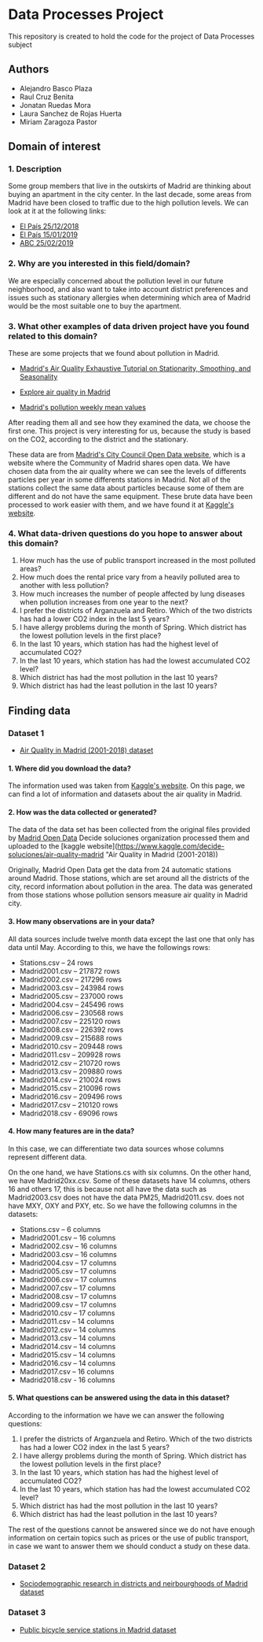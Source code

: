 # Data Processes Project

This repository is created to hold the code for the project of Data Processes subject

## Authors

* Alejandro Basco Plaza
* Raul Cruz Benita
* Jonatan Ruedas Mora
* Laura Sanchez de Rojas Huerta
* Miriam Zaragoza Pastor

## Domain of interest

### 1. Description

Some group members that live in the outskirts of Madrid are thinking about buying an apartment in the city center. In the last decade, some areas from Madrid have been closed to traffic due to the high pollution levels. We can look at it at the following links:

* [El País 25/12/2018](https://elpais.com/ccaa/2018/12/25/madrid/1545733669_183707.html)
* [El País 15/01/2019](https://elpais.com/ccaa/2019/01/15/madrid/1547552287_304449.html)
* [ABC 25/02/2019](https://www.abc.es/espana/madrid/abci-ayuntamiento-madrid-activa-escenario-1-protocolo-alta-contaminacion-201902252255_noticia.html)

### 2. Why are you interested in this field/domain?

We are especially concerned about the pollution level in our future neighborhood, and also want to take into account district preferences and issues such as stationary allergies when determining which area of Madrid would be the most suitable one to buy the apartment.

### 3. What other examples of data driven project have you found related to this domain?

These are some projects that we found about pollution in Madrid.

* [Madrid's Air Quality Exhaustive Tutorial on Stationarity, Smoothing, and Seasonality](https://www.kaggle.com/nholloway/stationarity-smoothing-and-seasonality "Stationarity, Smoothing, and Seasonality")

* [Explore air quality in Madrid](https://www.kaggle.com/dgildas/explore-air-quality-in-madrid "Explore air quality in Madrid")

* [Madrid's pollution weekly mean values](https://www.kaggle.com/fjortag/interactive-plot-showing-weekly-mean-values "Interactive plot showing weekly mean values")

After reading them all and see how they examined the data, we choose the first one. This project is very interesting for us, because the study is based on the CO2, according to the district and the stationary.

These data are from [Madrid's City Council Open Data website](https://datos.madrid.es/portal/site/egob "Madrid's City Council Open Data website"), which is a website where the Community of Madrid shares open data. We have chosen data from the air quality where we can see the levels of differents particles per year in some differents stations in Madrid. Not all of the stations collect the same data about particles because some of them are different and do not have the same equipment. These brute data have been processed to work easier with them, and we have found it at [Kaggle's website](https://www.kaggle.com/ "Kaggle's website").


### 4. What data-driven questions do you hope to answer about this domain?

1. How much has the use of public transport increased in the most polluted areas?
2. How much does the rental price vary from a heavily polluted area to another with less pollution?
3. How much increases the number of people affected by lung diseases when pollution increases from one year to the next?
4. I prefer the districts of Arganzuela and Retiro.  Which of the two districts has had a lower CO2 index in the last 5 years?
5. I have allergy problems during the month of Spring. Which district has the lowest pollution levels in the first place?
6. In the last 10 years, which station has had the highest level of accumulated CO2?
7. In the last 10 years, which station has had the lowest accumulated CO2 level?
8. Which district has had the most pollution in the last 10 years?
9. Which district has had the least pollution in the last 10 years?

## Finding data

### Dataset 1

* [Air Quality in Madrid (2001-2018) dataset](https://www.kaggle.com/decide-soluciones/air-quality-madrid "Air Quality in Madrid (2001-2018)")

#### 1. Where did you download the data?

The information used was taken from [Kaggle's website](https://www.kaggle.com/ "Kaggle's website"). On this page, we can find a lot of information and datasets about the air quality in Madrid.

#### 2. How was the data collected or generated?

The data of the data set has been collected from the original files provided by [Madrid Open Data](https://datos.madrid.es/portal/site/egob/menuitem.c05c1f754a33a9fbe4b2e4b284f1a5a0/?vgnextoid=9e42c176313eb410VgnVCM1000000b205a0aRCRD&vgnextchannel=374512b9ace9f310VgnVCM100000171f5a0aRCRD&vgnextfmt=default) Decide soluciones organization processed them and uploaded to the [kaggle website](https://www.kaggle.com/decide-soluciones/air-quality-madrid "Air Quality in Madrid (2001-2018))

Originally, Madrid Open Data get the data from 24 automatic stations around Madrid. Those stations, which are set around all the districts of the city, record information about pollution in the area. The data was generated from those stations whose pollution sensors measure air quality in Madrid city. 

#### 3. How many observations are in your data?

All data sources include twelve month data except the last one that only has data until  May. According to this, we have the followings rows:

* Stations.csv – 24 rows
* Madrid2001.csv – 217872 rows
* Madrid2002.csv – 217296 rows
* Madrid2003.csv – 243984 rows
* Madrid2005.csv – 237000 rows
* Madrid2004.csv – 245496 rows
* Madrid2006.csv – 230568 rows
* Madrid2007.csv – 225120 rows
* Madrid2008.csv – 226392 rows
* Madrid2009.csv – 215688 rows
* Madrid2010.csv – 209448 rows
* Madrid2011.csv – 209928 rows
* Madrid2012.csv – 210720 rows
* Madrid2013.csv – 209880 rows
* Madrid2014.csv – 210024 rows
* Madrid2015.csv – 210096 rows
* Madrid2016.csv – 209496 rows
* Madrid2017.csv – 210120 rows
* Madrid2018.csv - 69096 rows

#### 4. How many features are in the data?

In this case, we can differentiate two data sources whose columns represent different data.

On the one hand, we have Stations.cs with six columns. On the other hand, we have Madrid20xx.csv. Some of these datasets have 14 columns, others 16 and others 17, this is because not all have the data such as Madrid2003.csv does not have the data PM25,  Madrid2011.csv. does not have MXY, OXY and PXY, etc. So we have the following columns in the datasets:

* Stations.csv  – 6 columns
* Madrid2001.csv – 16 columns
* Madrid2002.csv – 16 columns
* Madrid2003.csv – 16 columns
* Madrid2004.csv – 17 columns
* Madrid2005.csv – 17 columns
* Madrid2006.csv – 17 columns
* Madrid2007.csv – 17 columns
* Madrid2008.csv – 17 columns
* Madrid2009.csv – 17 columns
* Madrid2010.csv – 17 columns
* Madrid2011.csv – 14 columns
* Madrid2012.csv – 14 columns
* Madrid2013.csv – 14 columns
* Madrid2014.csv – 14 columns
* Madrid2015.csv – 14 columns
* Madrid2016.csv – 14 columns
* Madrid2017.csv – 16 columns
* Madrid2018.csv - 16 columns

#### 5. What questions can be answered using the data in this dataset?

According to the information we have we can answer the following questions:

1. I prefer the districts of Arganzuela and Retiro.  Which of the two districts has had a lower CO2 index in the last 5 years?
2. I have allergy problems during the month of Spring. Which district has the lowest pollution levels in the first place?
3. In the last 10 years, which station has had the highest level of accumulated CO2?
4. In the last 10 years, which station has had the lowest accumulated CO2 level?
5. Which district has had the most pollution in the last 10 years?
6. Which district has had the least pollution in the last 10 years?

The rest of the questions cannot be answered since we do not have enough information on certain topics such as prices or the use of public transport, in case we want to answer them we should conduct a study on these data.


### Dataset 2

* [Sociodemographic research in districts and neirbourghoods of Madrid dataset](https://datos.madrid.es/sites/v/index.jsp?vgnextoid=71359583a773a510VgnVCM2000001f4a900aRCRD&vgnextchannel=374512b9ace9f310VgnVCM100000171f5a0aRCRD)


### Dataset 3

* [Public bicycle service stations in Madrid dataset](https://datos.madrid.es/sites/v/index.jsp?vgnextoid=e9b2a4059b4b7410VgnVCM2000000c205a0aRCRD&vgnextchannel=374512b9ace9f310VgnVCM100000171f5a0aRCRD)
